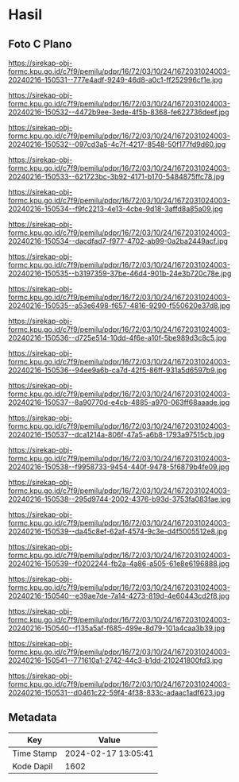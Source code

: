 # Hasil

## Foto C Plano

https://sirekap-obj-formc.kpu.go.id/c7f9/pemilu/pdpr/16/72/03/10/24/1672031024003-20240216-150531--777e4adf-9249-46d8-a0c1-ff252996cf1e.jpg

https://sirekap-obj-formc.kpu.go.id/c7f9/pemilu/pdpr/16/72/03/10/24/1672031024003-20240216-150532--4472b9ee-3ede-4f5b-8368-fe622736deef.jpg

https://sirekap-obj-formc.kpu.go.id/c7f9/pemilu/pdpr/16/72/03/10/24/1672031024003-20240216-150532--097cd3a5-4c7f-4217-8548-50f177fd9d60.jpg

https://sirekap-obj-formc.kpu.go.id/c7f9/pemilu/pdpr/16/72/03/10/24/1672031024003-20240216-150533--621723bc-3b92-4171-b170-5484875ffc78.jpg

https://sirekap-obj-formc.kpu.go.id/c7f9/pemilu/pdpr/16/72/03/10/24/1672031024003-20240216-150534--f9fc2213-4e13-4cbe-9d18-3affd8a85a09.jpg

https://sirekap-obj-formc.kpu.go.id/c7f9/pemilu/pdpr/16/72/03/10/24/1672031024003-20240216-150534--dacdfad7-f977-4702-ab99-0a2ba2449acf.jpg

https://sirekap-obj-formc.kpu.go.id/c7f9/pemilu/pdpr/16/72/03/10/24/1672031024003-20240216-150535--b3197359-37be-46d4-901b-24e3b720c78e.jpg

https://sirekap-obj-formc.kpu.go.id/c7f9/pemilu/pdpr/16/72/03/10/24/1672031024003-20240216-150535--a53e6498-f657-4816-9290-f550620e37d8.jpg

https://sirekap-obj-formc.kpu.go.id/c7f9/pemilu/pdpr/16/72/03/10/24/1672031024003-20240216-150536--d725e514-10dd-4f6e-a10f-5be989d3c8c5.jpg

https://sirekap-obj-formc.kpu.go.id/c7f9/pemilu/pdpr/16/72/03/10/24/1672031024003-20240216-150536--94ee9a6b-ca7d-42f5-86ff-931a5d6597b9.jpg

https://sirekap-obj-formc.kpu.go.id/c7f9/pemilu/pdpr/16/72/03/10/24/1672031024003-20240216-150537--8a90770d-e4cb-4885-a970-063ff68aaade.jpg

https://sirekap-obj-formc.kpu.go.id/c7f9/pemilu/pdpr/16/72/03/10/24/1672031024003-20240216-150537--dca1214a-806f-47a5-a6b8-1793a97515cb.jpg

https://sirekap-obj-formc.kpu.go.id/c7f9/pemilu/pdpr/16/72/03/10/24/1672031024003-20240216-150538--f9958733-9454-440f-9478-5f6879b4fe09.jpg

https://sirekap-obj-formc.kpu.go.id/c7f9/pemilu/pdpr/16/72/03/10/24/1672031024003-20240216-150538--295d9744-2002-4376-b93d-3753fa083fae.jpg

https://sirekap-obj-formc.kpu.go.id/c7f9/pemilu/pdpr/16/72/03/10/24/1672031024003-20240216-150539--da45c8ef-62af-4574-9c3e-d4f5005512e8.jpg

https://sirekap-obj-formc.kpu.go.id/c7f9/pemilu/pdpr/16/72/03/10/24/1672031024003-20240216-150539--f0202244-fb2a-4a86-a505-61e8e6196888.jpg

https://sirekap-obj-formc.kpu.go.id/c7f9/pemilu/pdpr/16/72/03/10/24/1672031024003-20240216-150540--e39ae7de-7a14-4273-819d-4e60443cd2f8.jpg

https://sirekap-obj-formc.kpu.go.id/c7f9/pemilu/pdpr/16/72/03/10/24/1672031024003-20240216-150540--f135a5af-f685-499e-8d79-101a4caa3b39.jpg

https://sirekap-obj-formc.kpu.go.id/c7f9/pemilu/pdpr/16/72/03/10/24/1672031024003-20240216-150541--771610a1-2742-44c3-b1dd-210241800fd3.jpg

https://sirekap-obj-formc.kpu.go.id/c7f9/pemilu/pdpr/16/72/03/10/24/1672031024003-20240216-150531--d0461c22-59f4-4f38-833c-adaac1adf623.jpg


## Metadata

| Key        | Value               |
| ---------- | ------------------- |
| Time Stamp | 2024-02-17 13:05:41 |
| Kode Dapil | 1602                |



